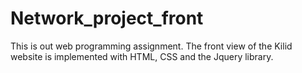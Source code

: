 # Network_project_front
This is out web programming assignment. The front view of the Kilid website is implemented with HTML, CSS and the Jquery library. 
